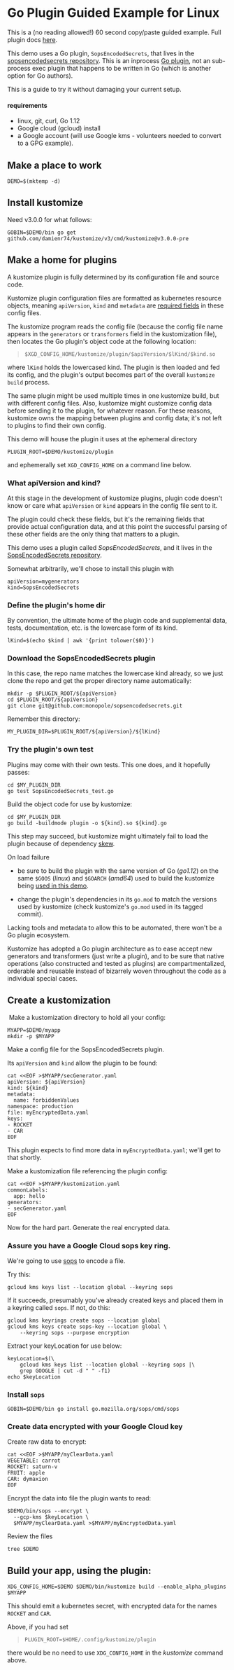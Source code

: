 # Go Plugin Guided Example for Linux

This is a (no reading allowed!) 60 second copy/paste guided
example.  Full plugin docs [here](README.md).

[SopsEncodedSecrets repository]: https://github.com/monopole/sopsencodedsecrets
[Go plugin]: https://golang.org/pkg/plugin

This demo uses a Go plugin, `SopsEncodedSecrets`,
that lives in the [sopsencodedsecrets repository].
This is an inprocess [Go plugin], not an
sub-process exec plugin that happens to be written
in Go (which is another option for Go authors).

This is a guide to try it without damaging your
current setup.

#### requirements

 * linux, git, curl, Go 1.12
 * Google cloud (gcloud) install
 * a Google account (will use Google kms -
   volunteers needed to convert to a GPG example).

## Make a place to work

```
DEMO=$(mktemp -d)
```

## Install kustomize

Need v3.0.0 for what follows:

```
GOBIN=$DEMO/bin go get github.com/damienr74/kustomize/v3/cmd/kustomize@v3.0.0-pre
```

## Make a home for plugins

A kustomize plugin is fully determined by
its configuration file and source code.

[required fields]: https://kubernetes.io/docs/concepts/overview/working-with-objects/kubernetes-objects/#required-fields

Kustomize plugin configuration files are formatted
as kubernetes resource objects, meaning
`apiVersion`, `kind` and `metadata` are [required
fields] in these config files.

The kustomize program reads the config file
(because the config file name appears in the
`generators` or `transformers` field in the
kustomization file), then locates the Go plugin's
object code at the following location:

> ```
> $XGD_CONFIG_HOME/kustomize/plugin/$apiVersion/$lKind/$kind.so
> ```

where `lKind` holds the lowercased kind.  The
plugin is then loaded and fed its config, and the
plugin's output becomes part of the overall
`kustomize build` process.

The same plugin might be used multiple times in
one kustomize build, but with different config
files.  Also, kustomize might customize config
data before sending it to the plugin, for whatever
reason.  For these reasons, kustomize owns the
mapping between plugins and config data; it's not
left to plugins to find their own config.

This demo will house the plugin it uses at the
ephemeral directory

```
PLUGIN_ROOT=$DEMO/kustomize/plugin
```

and ephemerally set `XGD_CONFIG_HOME` on a command
line below.

### What apiVersion and kind?

At this stage in the development of kustomize
plugins, plugin code doesn't know or care what
`apiVersion` or `kind` appears in the config file
sent to it.

The plugin could check these fields, but it's the
remaining fields that provide actual configuration
data, and at this point the successful parsing of
these other fields are the only thing that matters
to a plugin.

This demo uses a plugin called _SopsEncodedSecrets_,
and it lives in the [SopsEncodedSecrets repository].

Somewhat arbitrarily, we'll chose to install 
this plugin with

```
apiVersion=mygenerators
kind=SopsEncodedSecrets
```

### Define the plugin's home dir

By convention, the ultimate home of the plugin
code and supplemental data, tests, documentation,
etc. is the lowercase form of its kind.

```
lKind=$(echo $kind | awk '{print tolower($0)}')
```

### Download the SopsEncodedSecrets plugin

In this case, the repo name matches the lowercase
kind already, so we just clone the repo and get
the proper directory name automatically:

```
mkdir -p $PLUGIN_ROOT/${apiVersion}
cd $PLUGIN_ROOT/${apiVersion}
git clone git@github.com:monopole/sopsencodedsecrets.git
```

Remember this directory:

```
MY_PLUGIN_DIR=$PLUGIN_ROOT/${apiVersion}/${lKind}
```

### Try the plugin's own test

Plugins may come with their own tests.
This one does, and it hopefully passes:

```
cd $MY_PLUGIN_DIR
go test SopsEncodedSecrets_test.go
```

Build the object code for use by kustomize:

```
cd $MY_PLUGIN_DIR
go build -buildmode plugin -o ${kind}.so ${kind}.go
```

This step may succeed, but kustomize might
ultimately fail to load the plugin because of
dependency [skew].

[skew]: https://github.com/kubernetes-sigs/kustomize/blob/master/docs/plugins/README.md#caveats
[used in this demo]: #install-kustomize

On load failure

 * be sure to build the plugin with the same
   version of Go (_go1.12_) on the same `$GOOS`
   (_linux_) and `$GOARCH` (_amd64_) used to build
   the kustomize being [used in this demo].
   
 * change the plugin's dependencies in its `go.mod`
   to match the versions used by kustomize (check
   kustomize's `go.mod` used in its tagged commit).

Lacking tools and metadata to allow this to be
automated, there won't be a Go plugin ecosystem.

Kustomize has adopted a Go plugin architecture as
to ease accept new generators and transformers
(just write a plugin), and to be sure that native
operations (also constructed and tested as
plugins) are compartmentalized, orderable and
reusable instead of bizarrely woven throughout the
code as a individual special cases.

## Create a kustomization
​
Make a kustomization directory to
hold all your config:

```
MYAPP=$DEMO/myapp
mkdir -p $MYAPP
```

Make a config file for the SopsEncodedSecrets plugin.

Its `apiVersion` and `kind` allow the plugin to be
found:

```
cat <<EOF >$MYAPP/secGenerator.yaml
apiVersion: ${apiVersion}
kind: ${kind}
metadata:
  name: forbiddenValues
namespace: production
file: myEncryptedData.yaml
keys:
- ROCKET
- CAR
EOF
```

This plugin expects to find more data in
`myEncryptedData.yaml`; we'll get to that shortly.

Make a kustomization file referencing the plugin
config:

```
cat <<EOF >$MYAPP/kustomization.yaml
commonLabels:
  app: hello
generators:
- secGenerator.yaml
EOF
```

Now for the hard part.  Generate the real encrypted data.


### Assure you have a Google Cloud sops key ring.

We're going to use [sops](https://github.com/mozilla/sops) to encode a file.

Try this:

```
gcloud kms keys list --location global --keyring sops
```

If it succeeds, presumably you've already
created keys and placed them in a keyring called `sops`.
If not, do this:

```
gcloud kms keyrings create sops --location global
gcloud kms keys create sops-key --location global \
    --keyring sops --purpose encryption
```

Extract your keyLocation for use below:
```
keyLocation=$(\
    gcloud kms keys list --location global --keyring sops |\
    grep GOOGLE | cut -d " " -f1)
echo $keyLocation
```

### Install `sops`

```
GOBIN=$DEMO/bin go install go.mozilla.org/sops/cmd/sops
```

### Create data encrypted with your Google Cloud key

Create raw data to encrypt:
```
cat <<EOF >$MYAPP/myClearData.yaml
VEGETABLE: carrot
ROCKET: saturn-v
FRUIT: apple
CAR: dymaxion
EOF

```

Encrypt the data into file the plugin wants to read:

```
$DEMO/bin/sops --encrypt \
  --gcp-kms $keyLocation \
  $MYAPP/myClearData.yaml >$MYAPP/myEncryptedData.yaml
```


Review the files
```
tree $DEMO
```


## Build your app, using the plugin:

```
XDG_CONFIG_HOME=$DEMO $DEMO/bin/kustomize build --enable_alpha_plugins $MYAPP
```

This should emit a kubernetes secret, with
encrypted data for the names `ROCKET` and `CAR`.

Above, if you had set

> ```
> PLUGIN_ROOT=$HOME/.config/kustomize/plugin
> ```

there would be no need to use `XDG_CONFIG_HOME` in the
_kustomize_ command above.

